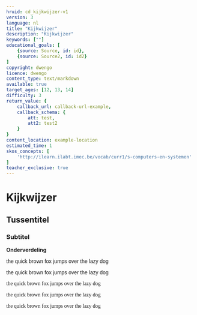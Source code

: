 ```yaml
---
hruid: cd_kijkwijzer-v1
version: 3
language: nl
title: "Kijkwijzer"
description: "Kijkwijzer"
keywords: [""]
educational_goals: [
    {source: Source, id: id}, 
    {source: Source2, id: id2}
]
copyright: dwengo
licence: dwengo
content_type: text/markdown
available: true
target_ages: [12, 13, 14]
difficulty: 3
return_value: {
    callback_url: callback-url-example,
    callback_schema: {
        att: test,
        att2: test2
    }
}
content_location: example-location
estimated_time: 1
skos_concepts: [
    'http://ilearn.ilabt.imec.be/vocab/curr1/s-computers-en-systemen'
]
teacher_exclusive: true
---
```


# Kijkwijzer

## Tussentitel

### Subtitel

**Onderverdeling**
<p style="font-family: Helvetica">the quick brown fox jumps over the lazy dog</p>
<p style="font-family: Arial">the quick brown fox jumps over the lazy dog</p>
<p style="font-family: Garamond">the quick brown fox jumps over the lazy dog</p>
<p style="font-family: Lucida Console">the quick brown fox jumps over the lazy dog</p>
<p style="font-family: Monaco">the quick brown fox jumps over the lazy dog</p>

